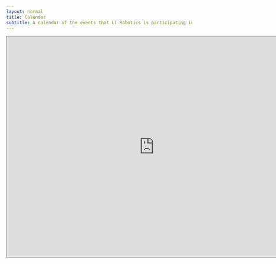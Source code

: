```yaml
---
layout: normal
title: Calendar
subtitle: A calendar of the events that LT Robotics is participating in!
---
```

<iframe src="https://calendar.google.com/calendar/embed?height=600&amp;wkst=1&amp;bgcolor=%23ffffff&amp;ctz=America%2FChicago&amp;src=bHRyb2JvdGljczc4NzM4QGdtYWlsLmNvbQ&amp;color=%23039BE5&amp;showTitle=1&amp;showNav=0&amp;showDate=1&amp;showPrint=0&amp;showTabs=0&amp;showTz=0&amp;showCalendars=0&amp;title" style="border:solid 1px #777" width="800" height="600" frameborder="0" scrolling="no"></iframe>
